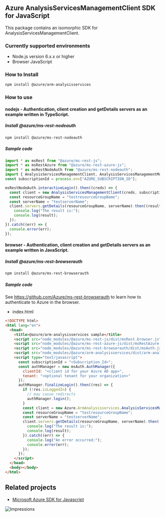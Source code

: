 ## Azure AnalysisServicesManagementClient SDK for JavaScript

This package contains an isomorphic SDK for AnalysisServicesManagementClient.

### Currently supported environments

- Node.js version 6.x.x or higher
- Browser JavaScript

### How to Install

```bash
npm install @azure/arm-analysisservices
```

### How to use

#### nodejs - Authentication, client creation and getDetails servers as an example written in TypeScript.

##### Install @azure/ms-rest-nodeauth

```bash
npm install @azure/ms-rest-nodeauth
```

##### Sample code

```typescript
import * as msRest from "@azure/ms-rest-js";
import * as msRestAzure from "@azure/ms-rest-azure-js";
import * as msRestNodeAuth from "@azure/ms-rest-nodeauth";
import { AnalysisServicesManagementClient, AnalysisServicesManagementModels, AnalysisServicesManagementMappers } from "@azure/arm-analysisservices";
const subscriptionId = process.env["AZURE_SUBSCRIPTION_ID"];

msRestNodeAuth.interactiveLogin().then((creds) => {
  const client = new AnalysisServicesManagementClient(creds, subscriptionId);
  const resourceGroupName = "testresourceGroupName";
  const serverName = "testserverName";
  client.servers.getDetails(resourceGroupName, serverName).then((result) => {
    console.log("The result is:");
    console.log(result);
  });
}).catch((err) => {
  console.error(err);
});
```

#### browser - Authentication, client creation and getDetails servers as an example written in JavaScript.

##### Install @azure/ms-rest-browserauth

```bash
npm install @azure/ms-rest-browserauth
```

##### Sample code

See https://github.com/Azure/ms-rest-browserauth to learn how to authenticate to Azure in the browser.

- index.html
```html
<!DOCTYPE html>
<html lang="en">
  <head>
    <title>@azure/arm-analysisservices sample</title>
    <script src="node_modules/@azure/ms-rest-js/dist/msRest.browser.js"></script>
    <script src="node_modules/@azure/ms-rest-azure-js/dist/msRestAzure.js"></script>
    <script src="node_modules/@azure/ms-rest-browserauth/dist/msAuth.js"></script>
    <script src="node_modules/@azure/arm-analysisservices/dist/arm-analysisservices.js"></script>
    <script type="text/javascript">
      const subscriptionId = "<Subscription_Id>";
      const authManager = new msAuth.AuthManager({
        clientId: "<client id for your Azure AD app>",
        tenant: "<optional tenant for your organization>"
      });
      authManager.finalizeLogin().then((res) => {
        if (!res.isLoggedIn) {
          // may cause redirects
          authManager.login();
        }
        const client = new Azure.ArmAnalysisservices.AnalysisServicesManagementClient(res.creds, subscriptionId);
        const resourceGroupName = "testresourceGroupName";
        const serverName = "testserverName";
        client.servers.getDetails(resourceGroupName, serverName).then((result) => {
          console.log("The result is:");
          console.log(result);
        }).catch((err) => {
          console.log("An error occurred:");
          console.error(err);
        });
      });
    </script>
  </head>
  <body></body>
</html>
```

## Related projects

- [Microsoft Azure SDK for Javascript](https://github.com/Azure/azure-sdk-for-js)

![Impressions](https://azure-sdk-impressions.azurewebsites.net/api/impressions/azure-sdk-for-js/sdk/analysisservices/arm-analysisservices/README.png)
